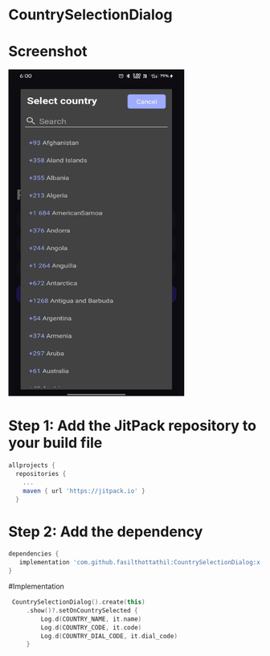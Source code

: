 # CountrySelectionDialog


# Screenshot

 <img src="https://raw.githubusercontent.com/fasilthottathil/CountrySelectionDialog/master/assests/picture.jpeg" width="350" height="650">  

<!-- ![Screen record](../master/assests/video.gif)
 -->




# Step 1:  Add the JitPack repository to your build file
```gradle
allprojects {
  repositories {
	...
	maven { url 'https://jitpack.io' }
  }
```

# Step 2: Add the dependency

```gradle
dependencies {
   implementation 'com.github.fasilthottathil:CountrySelectionDialog:x.x.x'
}
```

#Implementation

```kotlin
 CountrySelectionDialog().create(this)
     .show()?.setOnCountrySelected {
         Log.d(COUNTRY_NAME, it.name)
         Log.d(COUNTRY_CODE, it.code)
         Log.d(COUNTRY_DIAL_CODE, it.dial_code)
     }
```

